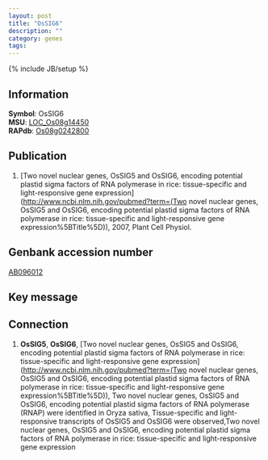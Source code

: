 ```yaml
---
layout: post
title: "OsSIG6"
description: ""
category: genes
tags: 
---
```

{% include JB/setup %}

## Information
__Symbol__: OsSIG6  
__MSU__: [LOC_Os08g14450](http://rice.plantbiology.msu.edu/cgi-bin/ORF_infopage.cgi?orf=LOC_Os08g14450)  
__RAPdb__: [Os08g0242800](http://rapdb.dna.affrc.go.jp/viewer/gbrowse_details/irgsp1?name=Os08g0242800)  

## Publication
1. [Two novel nuclear genes, OsSIG5 and OsSIG6, encoding potential plastid sigma factors of RNA polymerase in rice: tissue-specific and light-responsive gene expression](http://www.ncbi.nlm.nih.gov/pubmed?term=(Two novel nuclear genes, OsSIG5 and OsSIG6, encoding potential plastid sigma factors of RNA polymerase in rice: tissue-specific and light-responsive gene expression%5BTitle%5D)), 2007, Plant Cell Physiol.

## Genbank accession number
[AB096012](http://www.ncbi.nlm.nih.gov/nuccore/AB096012)

## Key message

## Connection
1. __OsSIG5__, __OsSIG6__, [Two novel nuclear genes, OsSIG5 and OsSIG6, encoding potential plastid sigma factors of RNA polymerase in rice: tissue-specific and light-responsive gene expression](http://www.ncbi.nlm.nih.gov/pubmed?term=(Two novel nuclear genes, OsSIG5 and OsSIG6, encoding potential plastid sigma factors of RNA polymerase in rice: tissue-specific and light-responsive gene expression%5BTitle%5D)), Two novel nuclear genes, OsSIG5 and OsSIG6, encoding potential plastid sigma factors of RNA polymerase (RNAP) were identified in Oryza sativa, Tissue-specific and light-responsive transcripts of OsSIG5 and OsSIG6 were observed,Two novel nuclear genes, OsSIG5 and OsSIG6, encoding potential plastid sigma factors of RNA polymerase in rice: tissue-specific and light-responsive gene expression


